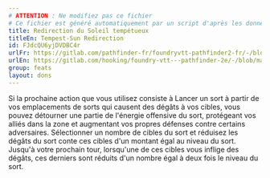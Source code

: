 ```yaml
---
# ATTENTION : Ne modifiez pas ce fichier
# Ce fichier est généré automatiquement par un script d'après les données du module Foundry VTT officiel et de sa traduction
title: Redirection du Soleil tempétueux
titleEn: Tempest-Sun Redirection
id: FJdcQU6yjDVDBC4r
urlFr: https://gitlab.com/pathfinder-fr/foundryvtt-pathfinder2-fr/-/blob/master/data/feats/FJdcQU6yjDVDBC4r.htm
urlEn: https://gitlab.com/hooking/foundry-vtt---pathfinder-2e/-/blob/master/packs/data/feats.db/tempest-sun-redirection.json
group: feats
layout: dons
---
```

Si la prochaine action que vous utilisez consiste à Lancer un sort à partir de vos emplacements de sorts qui causent des dégâts à vos cibles, vous pouvez détourner une partie de l'énergie offensive du sort, protégeant vos alliés dans la zone et augmentant vos propres défenses contre certains adversaires. Sélectionner un nombre de cibles du sort et réduisez les dégâts du sort conte ces cibles d'un montant égal au niveau du sort. Jusqu'à votre prochain tour, lorsqu'une de ces cibles vous inflige des dégâts, ces derniers sont réduits d'un nombre égal à deux fois le niveau du sort.


